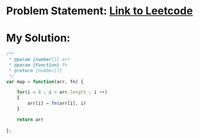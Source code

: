 # Problem Statement: [Link to Leetcode](https://leetcode.com/problems/apply-transform-over-each-element-in-array/description/)
# My Solution: 
```js
/**
 * @param {number[]} arr
 * @param {Function} fn
 * @return {number[]}
 */
var map = function(arr, fn) {

    for(i = 0 ; i < arr.length ; i ++)
    {
        arr[i] = fn(arr[i], i)
    }

    return arr
    
};
```
